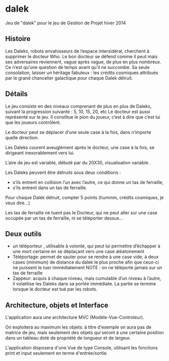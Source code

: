 dalek
=====

Jeu de "dalek" pour le jeu de Gestion de Projet hiver 2014

Histoire
--------

Les Daleks, robots envahisseurs de l’espace intersidéral, cherchent à supprimer le docteur Who. Le bon docteur se défend comme il peut mais ses adversaires reviennent, vague après vague, de plus en plus nombreux. Ce n’est qu’une question de temps avant qu’il ne succombe. Sa seule consolation, laisser un héritage fabuleux : les crédits cosmiques attribués par le grand chancelier galactique pour chaque Dalek détruit. 

Détails
-------
Le jeu consiste en des niveaux comprenant de plus en plus de Daleks, suivant la progression suivante : 5, 10, 15, 20, etc 
Le docteur est aussi représenté sur le jeu. Il constitue le pion du joueur, c’est à dire que c’est lui que les joueurs contrôlent. 

Le docteur peut se déplacer d’une seule case à la fois, dans n’importe quelle direction.

Les Daleks courent aveuglément après le docteur, une case à la fois, se dirigeant inexorablement vers lui. 

L’aire de jeu est variable, débuté par du 20X30, visualisation variable .

Les Daleks peuvent être détruits sous deux conditions : 
*	s’ils entrent en collision l’un avec l’autre, ce qui donne un tas de ferraille, 
*	s’ils entrent dans un tas de ferraille. 

Pour chaque Dalek détruit, compter 5 points (hummm, crédits cosmiques, je veux dire…) 

Les tas de ferraille ne tuent pas le Docteur, qui ne peut aller sur une case occupée par un tas de ferraille, ni se téléporter dessus… 

Deux outils
-----------

* un téléporteur , utilisable à volonté, qui peut lui permettre d’échapper à une mort certaine en se déplaçant vers une case aléatoirement
* Téléportage: permet de sauter pour se rendre à une case vide, à deux cases (minimum) de distance du dalek le plus proche afin que ceux-ci ne puissent le tuer immédiatement
NOTE : on ne téléporte jamais sur un tas de ferraille
* Zappeur: acquis à chaque niveau, mais cumulable d’un niveau à l’autre, il volatilise les Daleks dans sa portée immédiate. 
La partie se termine lorsque le docteur est tué par les robots. 

Architecture, objets et Interface
---------------------------------

L'application aura une architecture MVC (Modèle-Vue-Controleur).

On exploitera au maximum les objets: à titre d'exemple on aura pas de matrice de jeu, mais seulement des objets qui seront à une certaine position dans un tableau doté de propriété de longueur et de largeur.

L'application disposera d'une Vue de type Console, utilisant les fonctions print et input seulement en terme d'entrée/sortie.
